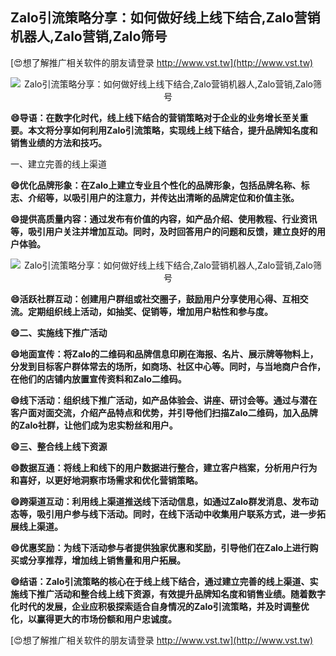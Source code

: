 ## **Zalo引流策略分享：如何做好线上线下结合,Zalo营销机器人,Zalo营销,Zalo筛号**

[😍想了解推广相关软件的朋友请登录 http://www.vst.tw](http://www.vst.tw)

 <center><img src="https://vst.tw/MP4/tuiguang/png/8.png" alt="Zalo引流策略分享：如何做好线上线下结合,Zalo营销机器人,Zalo营销,Zalo筛号"></center>

**😄导语：在数字化时代，线上线下结合的营销策略对于企业的业务增长至关重要。本文将分享如何利用Zalo引流策略，实现线上线下结合，提升品牌知名度和销售业绩的方法和技巧。**

一、建立完善的线上渠道

**😄优化品牌形象：在Zalo上建立专业且个性化的品牌形象，包括品牌名称、标志、介绍等，以吸引用户的注意力，并传达出清晰的品牌定位和价值主张。**

**😄提供高质量内容：通过发布有价值的内容，如产品介绍、使用教程、行业资讯等，吸引用户关注并增加互动。同时，及时回答用户的问题和反馈，建立良好的用户体验。**

 <center><img src="https://vst.tw/MP4/tuiguang/png/7.png" alt="Zalo引流策略分享：如何做好线上线下结合,Zalo营销机器人,Zalo营销,Zalo筛号"></center>

**😄活跃社群互动：创建用户群组或社交圈子，鼓励用户分享使用心得、互相交流。定期组织线上活动，如抽奖、促销等，增加用户粘性和参与度。**

**😄二、实施线下推广活动**

**😄地面宣传：将Zalo的二维码和品牌信息印刷在海报、名片、展示牌等物料上，分发到目标客户群体常去的场所，如商场、社区中心等。同时，与当地商户合作，在他们的店铺内放置宣传资料和Zalo二维码。**

**😄线下活动：组织线下推广活动，如产品体验会、讲座、研讨会等。通过与潜在客户面对面交流，介绍产品特点和优势，并引导他们扫描Zalo二维码，加入品牌的Zalo社群，让他们成为忠实粉丝和用户。**

**😄三、整合线上线下资源**

**😄数据互通：将线上和线下的用户数据进行整合，建立客户档案，分析用户行为和喜好，以更好地洞察市场需求和优化营销策略。**

**😄跨渠道互动：利用线上渠道推送线下活动信息，如通过Zalo群发消息、发布动态等，吸引用户参与线下活动。同时，在线下活动中收集用户联系方式，进一步拓展线上渠道。**

**😄优惠奖励：为线下活动参与者提供独家优惠和奖励，引导他们在Zalo上进行购买或分享推荐，增加线上销售量和用户拓展。**

**😄结语：Zalo引流策略的核心在于线上线下结合，通过建立完善的线上渠道、实施线下推广活动和整合线上线下资源，有效提升品牌知名度和销售业绩。随着数字化时代的发展，企业应积极探索适合自身情况的Zalo引流策略，并及时调整优化，以赢得更大的市场份额和用户忠诚度。**

[😍想了解推广相关软件的朋友请登录 http://www.vst.tw](http://www.vst.tw)




